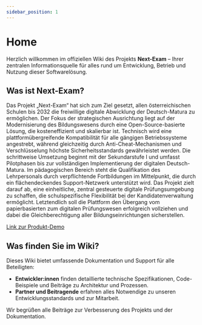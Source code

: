 ```yaml
---
sidebar_position: 1
---
```


# Home

Herzlich willkommen im offiziellen Wiki des Projekts **Next-Exam** – Ihrer zentralen Informationsquelle für alles rund um Entwicklung, Betrieb und Nutzung dieser Softwarelösung.

## Was ist Next-Exam?

Das Projekt „Next-Exam“ hat sich zum Ziel gesetzt, allen österreichischen Schulen bis 2032 die freiwillige digitale Abwicklung der Deutsch-Matura zu ermöglichen. Der Fokus der strategischen Ausrichtung liegt auf der Modernisierung des Bildungswesens durch eine Open-Source-basierte Lösung, die kosteneffizient und skalierbar ist. Technisch wird eine plattformübergreifende Kompatibilität für alle gängigen Betriebssysteme angestrebt, während gleichzeitig durch Anti-Cheat-Mechanismen und Verschlüsselung höchste Sicherheitsstandards gewährleistet werden. Die schrittweise Umsetzung beginnt mit der Sekundarstufe I und umfasst Pilotphasen bis zur vollständigen Implementierung der digitalen Deutsch-Matura. Im pädagogischen Bereich steht die Qualifikation des Lehrpersonals durch verpflichtende Fortbildungen im Mittelpunkt, die durch ein flächendeckendes Support-Netzwerk unterstützt wird. Das Projekt zielt darauf ab, eine einheitliche, zentral gesteuerte digitale Prüfungsumgebung zu schaffen, die schulspezifische Flexibilität bei der Kandidatenverwaltung ermöglicht. Letztendlich soll die Plattform den Übergang vom papierbasierten zum digitalen Prüfungswesen erfolgreich vollziehen und dabei die Gleichberechtigung aller Bildungseinrichtungen sicherstellen. 

[Link zur Produkt-Demo](https://tube.virtuelle-ph.at/w/noicoddXEKagVa9dFKUs1F)

## Was finden Sie im Wiki?

Dieses Wiki bietet umfassende Dokumentation und Support für alle Beteiligten:

- **Entwickler:innen** finden detaillierte technische Spezifikationen, Code-Beispiele und Beiträge zu Architektur und Prozessen.
- **Partner und Beitragende** erfahren alles Notwendige zu unseren Entwicklungsstandards und zur Mitarbeit.


Wir begrüßen alle Beiträge zur Verbesserung des Projekts und der Dokumentation.
